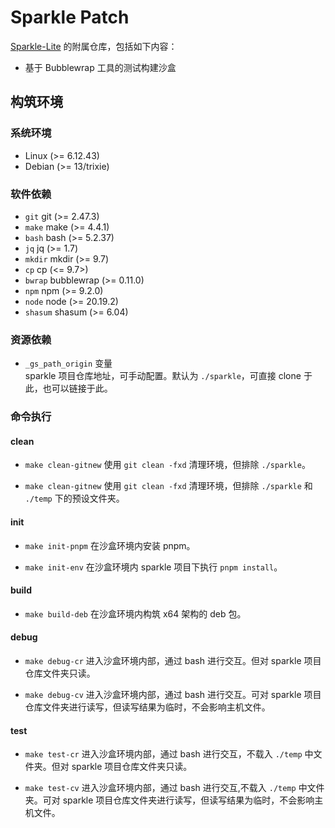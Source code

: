 # Sparkle Patch
[Sparkle-Lite](https://github.com/goddaneel/sparkle) 的附属仓库，包括如下内容：
- 基于 Bubblewrap 工具的测试构建沙盒



## 构筑环境
### 系统环境
- Linux (>= 6.12.43)
- Debian (>= 13/trixie)


### 软件依赖
- `git`     git (>= 2.47.3)
- `make`    make (>= 4.4.1)
- `bash`    bash (>= 5.2.37)
- `jq`      jq (>= 1.7)
- `mkdir`   mkdir (>= 9.7)
- `cp`      cp (<= 9.7>)
- `bwrap`   bubblewrap (>= 0.11.0)
- `npm`     npm (>= 9.2.0)
- `node`    node (>= 20.19.2)
- `shasum`  shasum (>= 6.04)


### 资源依赖
- `_gs_path_origin` 变量  
    sparkle 项目仓库地址，可手动配置。默认为 `./sparkle`，可直接 clone 于此，也可以链接于此。


### 命令执行
#### clean
- `make clean-gitnew`
    使用 `git clean -fxd` 清理环境，但排除 `./sparkle`。

- `make clean-gitnew`
    使用 `git clean -fxd` 清理环境，但排除 `./sparkle` 和 `./temp` 下的预设文件夹。

#### init
- `make init-pnpm`
    在沙盒环境内安装 pnpm。

- `make init-env`
    在沙盒环境内 sparkle 项目下执行 `pnpm install`。

#### build
- `make build-deb`
    在沙盒环境内构筑 x64 架构的 deb 包。

#### debug
- `make debug-cr`
    进入沙盒环境内部，通过 bash 进行交互。但对 sparkle 项目仓库文件夹只读。

- `make debug-cv`
    进入沙盒环境内部，通过 bash 进行交互。可对 sparkle 项目仓库文件夹进行读写，但读写结果为临时，不会影响主机文件。

#### test
- `make test-cr`
    进入沙盒环境内部，通过 bash 进行交互，不载入 `./temp` 中文件夹。但对 sparkle 项目仓库文件夹只读。

- `make test-cv`
    进入沙盒环境内部，通过 bash 进行交互,不载入 `./temp` 中文件夹。可对 sparkle 项目仓库文件夹进行读写，但读写结果为临时，不会影响主机文件。
